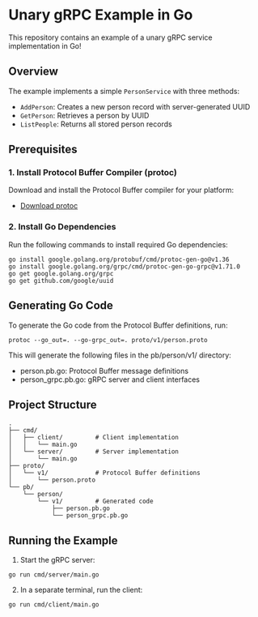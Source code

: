 # Unary gRPC Example in Go

This repository contains an example of a unary gRPC service implementation in Go!

## Overview

The example implements a simple `PersonService` with three methods:

- `AddPerson`: Creates a new person record with server-generated UUID
- `GetPerson`: Retrieves a person by UUID
- `ListPeople`: Returns all stored person records

## Prerequisites

### 1. Install Protocol Buffer Compiler (protoc)

Download and install the Protocol Buffer compiler for your platform:

- [Download protoc](https://github.com/protocolbuffers/protobuf/releases)

### 2. Install Go Dependencies

Run the following commands to install required Go dependencies:

```shell
go install google.golang.org/protobuf/cmd/protoc-gen-go@v1.36
go install google.golang.org/grpc/cmd/protoc-gen-go-grpc@v1.71.0
go get google.golang.org/grpc
go get github.com/google/uuid
```

## Generating Go Code

To generate the Go code from the Protocol Buffer definitions, run:

```shell
protoc --go_out=. --go-grpc_out=. proto/v1/person.proto
```

This will generate the following files in the pb/person/v1/ directory:

- person.pb.go: Protocol Buffer message definitions
- person_grpc.pb.go: gRPC server and client interfaces

## Project Structure

```
.
├── cmd/
│   ├── client/         # Client implementation
│   │   └── main.go
│   └── server/         # Server implementation
│       └── main.go
├── proto/
│   └── v1/             # Protocol Buffer definitions
│       └── person.proto
└── pb/
    └── person/
        └── v1/         # Generated code
            ├── person.pb.go
            └── person_grpc.pb.go
```

## Running the Example

1. Start the gRPC server:

```shell
go run cmd/server/main.go
```

2. In a separate terminal, run the client:

```shell
go run cmd/client/main.go
```
